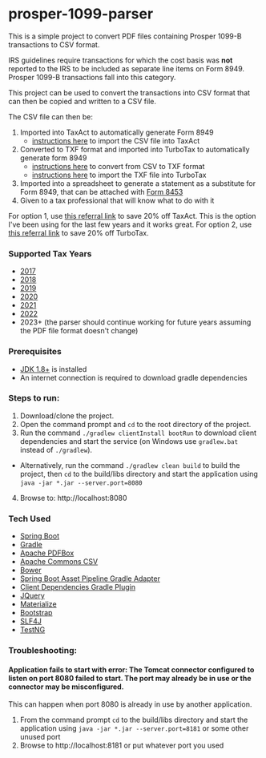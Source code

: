 # prosper-1099-parser
This is a simple project to convert PDF files containing Prosper 1099-B transactions to CSV format.

IRS guidelines require transactions for which the cost basis was **not** reported to the IRS to be included as separate line items on Form 8949. Prosper 1099-B transactions fall into this category.

This project can be used to convert the transactions into CSV format that can then be copied and written to a CSV file.

The CSV file can then be:
1. Imported into TaxAct to automatically generate Form 8949
    - [instructions here](https://www.taxact.com/support/881/2017/how-to-import-stock-information-using-a-csv-file-from-your-broker) to import the CSV file into TaxAct
2. Converted to TXF format and imported into TurboTax to automatically generate form 8949
    - [instructions here](https://github.com/MThoma202/prosper-1099-parser/issues/9) to convert from CSV to TXF format
    - [instructions here](https://ttlc.intuit.com/community/entering-importing/help/how-do-i-import-from-the-txf-file/00/25642) to import the TXF file into TurboTax
3. Imported into a spreadsheet to generate a statement as a substitute for Form 8949, that can be attached with [Form 8453](https://www.irs.gov/pub/irs-pdf/f8453.pdf)
4. Given to a tax professional that will know what to do with it

For option 1, use [this referral link](https://refer.taxact.com/s/MarkThomas14) to save 20% off TaxAct. This is the option I've been using for the last few years and it works great.
For option 2, use [this referral link](https://turbo.tax/tm7e7s3c) to save 20% off TurboTax.

### Supported Tax Years
- [2017]
- [2018]
- [2019]
- [2020]
- [2021]
- [2022]
- 2023+ (the parser should continue working for future years assuming the PDF file format doesn't change)

### Prerequisites
- [JDK 1.8+] is installed
- An internet connection is required to download gradle dependencies

### Steps to run:
1. Download/clone the project. 
2. Open the command prompt and `cd` to the root directory of the project.
3. Run the command `./gradlew clientInstall bootRun` to download client dependencies and start the service (on Windows use `gradlew.bat` instead of `./gradlew`).
  - Alternatively, run the command `./gradlew clean build` to build the project, then `cd` to the build/libs directory and start the application using `java -jar *.jar --server.port=8080`
4. Browse to: http://localhost:8080

### Tech Used
* [Spring Boot]
* [Gradle]
* [Apache PDFBox]
* [Apache Commons CSV]
* [Bower]
* [Spring Boot Asset Pipeline Gradle Adapter]
* [Client Dependencies Gradle Plugin]
* [JQuery]
* [Materialize]
* [Bootstrap]
* [SLF4J]
* [TestNG]

### Troubleshooting:
#### Application fails to start with error: The Tomcat connector configured to listen on port 8080 failed to start. The port may already be in use or the connector may be misconfigured.
This can happen when port 8080 is already in use by another application.
1. From the command prompt `cd` to the build/libs directory and start the application using `java -jar *.jar --server.port=8181` or some other unused port
2. Browse to http://localhost:8181 or put whatever port you used

[2017]: https://www.irs.gov/pub/irs-prior/i8949--2017.pdf
[2018]: https://www.irs.gov/pub/irs-prior/i8949--2018.pdf
[2019]: https://www.irs.gov/pub/irs-prior/i8949--2019.pdf
[2020]: https://www.irs.gov/pub/irs-prior/i8949--2020.pdf
[2021]: https://www.irs.gov/pub/irs-prior/i8949--2021.pdf
[2022]: https://www.irs.gov/pub/irs-pdf/i8949.pdf
[JDK 1.8+]: https://www.oracle.com/java/technologies/javase-jdk15-downloads.html
[Spring Boot]: http://projects.spring.io/spring-boot/
[Gradle]: http://gradle.org/
[Apache PDFBox]: https://pdfbox.apache.org/
[Apache Commons CSV]: https://commons.apache.org/proper/commons-csv/
[Bower]: https://github.com/bower/bower
[Spring Boot Asset Pipeline Gradle Adapter]: https://github.com/bertramdev/asset-pipeline/tree/master/asset-pipeline-spring-boot    
[Client Dependencies Gradle Plugin]: https://github.com/craigburke/client-dependencies-gradle
[JQuery]: https://github.com/jquery/jquery
[Materialize]: https://github.com/Dogfalo/materialize
[Bootstrap]: https://github.com/twbs/bootstrap
[SLF4J]: https://github.com/qos-ch/slf4j
[TestNG]: http://github.com/cbeust/testng/
